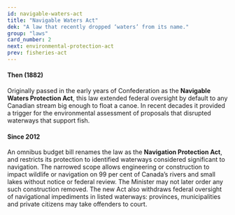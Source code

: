 ```yaml
---
id: navigable-waters-act
title: "Navigable Waters Act"
dek: "A law that recently dropped ‘waters’ from its name."
group: "laws"
card_number: 2
next: environmental-protection-act
prev: fisheries-act
---
```


#### Then (1882)
Originally passed in the early years of Confederation as the **Navigable Waters Protection Act**, this law extended federal oversight by default to any Canadian stream big enough to float a canoe. In recent decades it provided a trigger for the environmental assessment of proposals that disrupted waterways that support fish. 

#### Since 2012
An omnibus budget bill renames the law as the **Navigation Protection Act**, and restricts its protection to identified waterways considered significant to navigation. The narrowed scope allows engineering or construction to impact wildlife or navigation on 99 per cent of Canada’s rivers and small lakes without notice or federal review. The Minister may not later order any such construction removed. The new Act also withdraws federal oversight of navigational impediments in listed waterways: provinces, municipalities and private citizens may take offenders to court.
